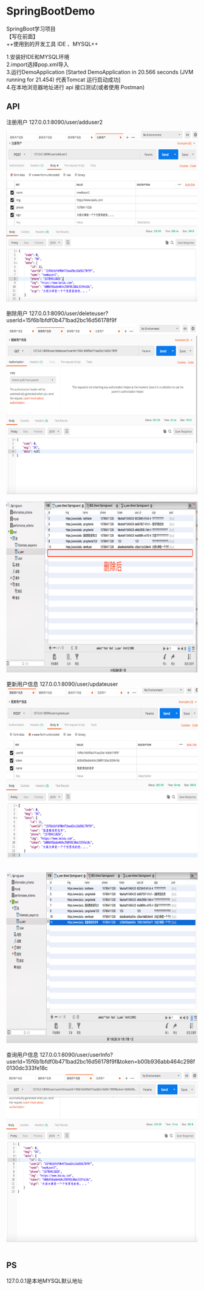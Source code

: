 # SpringBootDemo

SpringBoot学习项目
</br>
【写在前面】
</br>
++使用到的开发工具 IDE 、MYSQL++

1.安装好IDE和MYSQL环境</br>
2.import选择pop.xml导入</br>
3.运行DemoApplication [Started DemoApplication in 20.566 seconds (JVM running for 21.454) 代表Tomcat 运行启动成功] </br>
4.在本地浏览器地址进行 api 接口测试(或者使用 Postman)


## API

注册用户 127.0.0.1:8090/user/adduser2</br>
<div>
<img src="https://raw.githubusercontent.com/yixi195/SpringBootDemo/master/screenshot/zcyy.png" width=800 height=450 />
</div>
</br>
删除用户 127.0.0.1:8090/user/deleteuser?userId=15f6b1bfdf0b471bad2bc16d56178f9f</br>
<div>
<img src="https://raw.githubusercontent.com/yixi195/SpringBootDemo/master/screenshot/delete.png" width=800 height=450 />
</div>
<br/>
<div>
<img src="https://raw.githubusercontent.com/yixi195/SpringBootDemo/master/screenshot/deletehou.png" width=800 height=450 />
</div>
<br/>
更新用户信息 127.0.0.1:8090/user/updateuser</br>
<div>
<img src="https://raw.githubusercontent.com/yixi195/SpringBootDemo/master/screenshot/updata.png" width=800 height=450 />
</div>
<br/>
</br>
<div>
<img src="https://raw.githubusercontent.com/yixi195/SpringBootDemo/master/screenshot/xiugaihou.png" width=800 height=450 />
</div>
<br/>
查询用户信息 127.0.0.1:8090/user/userInfo?userId=15f6b1bfdf0b471bad2bc16d56178f9f&token=b00b936abb464c298f0130dc333fe18c</br>
<div>
<img src="https://raw.githubusercontent.com/yixi195/SpringBootDemo/master/screenshot/cxxx.png" width=800 height=450 />
</div>
<br/>







## PS
127.0.0.1是本地MYSQL默认地址

